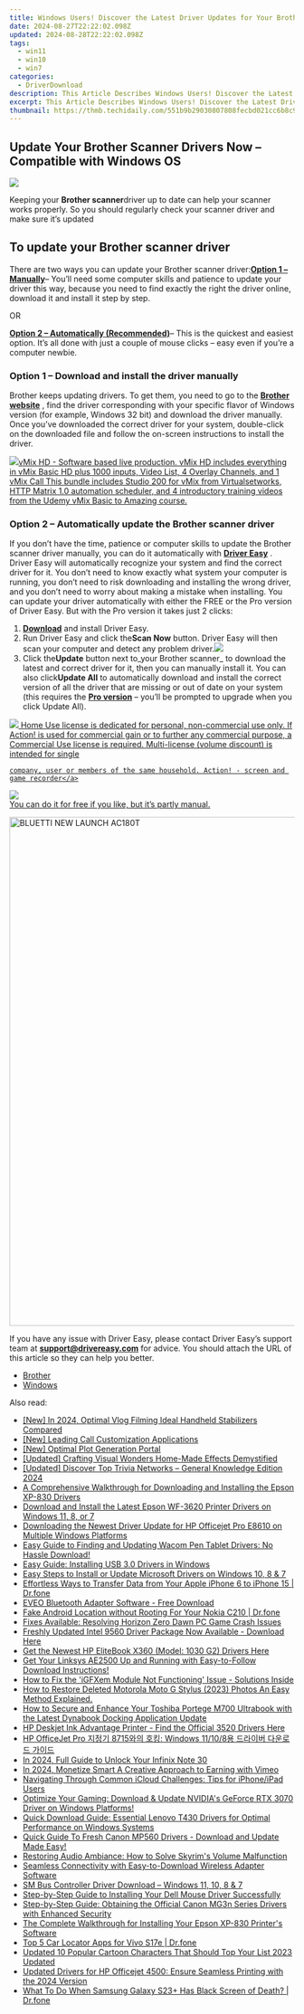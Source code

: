 ```yaml
---
title: Windows Users! Discover the Latest Driver Updates for Your Brother Scanners Now Available!
date: 2024-08-27T22:22:02.098Z
updated: 2024-08-28T22:22:02.098Z
tags:
  - win11
  - win10
  - win7
categories:
  - DriverDownload
description: This Article Describes Windows Users! Discover the Latest Driver Updates for Your Brother Scanners Now Available!
excerpt: This Article Describes Windows Users! Discover the Latest Driver Updates for Your Brother Scanners Now Available!
thumbnail: https://thmb.techidaily.com/551b9b29030807808fecbd021cc6b8c9595b15c77a4f336ad0c59913e2c5001a.jpg
---
```


## Update Your Brother Scanner Drivers Now – Compatible with Windows OS

![](https://images.drivereasy.com/wp-content/uploads/2018/08/mfcj650dw_us_eu_as.jpg)

Keeping your **Brother scanner**driver up to date can help your scanner works properly. So you should regularly check your scanner driver and make sure it’s updated

## To update your Brother scanner driver

There are two ways you can update your Brother scanner driver:[**Option 1 – Manually**](https://tools.techidaily.com/drivereasy/download/)– You’ll need some computer skills and patience to update your driver this way, because you need to find exactly the right the driver online, download it and install it step by step.

OR

[**Option 2 – Automatically (Recommended)**](https://www.drivereasy.com/knowledge/brother-scanner-drivers-update-for-windows/#b)– This is the quickest and easiest option. It’s all done with just a couple of mouse clicks – easy even if you’re a computer newbie.

### Option 1 – Download and install the driver manually

Brother keeps updating drivers. To get them, you need to go to the **[Brother website](https://support.brother.com)** , find the driver corresponding with your specific flavor of Windows version (for example, Windows 32 bit) and download the driver manually. Once you’ve downloaded the correct driver for your system, double-click on the downloaded file and follow the on-screen instructions to install the driver.

<!-- affiliate ads begin -->
<a href="https://secure.2checkout.com/order/checkout.php?PRODS=4718730&QTY=1&AFFILIATE=108875&CART=1"> <img src="https://secure.avangate.com/images/merchant/ce9a6fb2becc2d235e62b125e9260102/products/copy_vMixCallScreenshot1-large.jpg" border="0">vMix HD - Software based live production. vMix HD includes everything in vMix Basic HD plus 1000 inputs, Video List, 4 Overlay Channels, and 1 vMix Call 
This bundle includes Studio 200 for vMix from Virtualsetworks, HTTP Matrix 1.0 automation scheduler, and 4 introductory training videos from the Udemy vMix Basic to Amazing course. </a>
<!-- affiliate ads end -->
### Option 2 – Automatically update the Brother scanner driver

If you don’t have the time, patience or computer skills to update the Brother scanner driver manually, you can do it automatically with **[Driver Easy](https://tools.techidaily.com/drivereasy/download/)** . Driver Easy will automatically recognize your system and find the correct driver for it. You don’t need to know exactly what system your computer is running, you don’t need to risk downloading and installing the wrong driver, and you don’t need to worry about making a mistake when installing. You can update your driver automatically with either the FREE or the Pro version of Driver Easy. But with the Pro version it takes just 2 clicks:

1. [**Download**](https://tools.techidaily.com/drivereasy/download/) and install Driver Easy.
2. Run Driver Easy and click the**Scan Now** button. Driver Easy will then scan your computer and detect any problem driver.![](https://images.drivereasy.com/wp-content/uploads/2018/08/img_5b7e74534ce8f.jpg)
3. Click the**Update** button next to_your Brother scanner_ to download the latest and correct driver for it, then you can manually install it. You can also click**Update All** to automatically download and install the correct version of all the driver that are missing or out of date on your system (this requires the **[Pro version](https://tools.techidaily.com/drivereasy/download/)**  – you’ll be prompted to upgrade when you click Update All).  
<!-- affiliate ads begin -->
<a href="https://checkout.mirillis.com/order/checkout.php?PRODS=4704640&QTY=1&AFFILIATE=108875&CART=1"> <img src="https://secure.avangate.com/images/merchant/547a5a56d43f6d40f9a6a2f76501d013/products/1_mirillis_action_boxshot_store_1x.jpg" border="0">
	Home Use license is dedicated for personal, non-commercial use only. 
	If Action! is used for commercial gain or to further any commercial purpose, 
	a Commercial Use license is required. Multi-license (volume discount) is intended for single 
 
	company, user or members of the same household. Action! - screen and game recorder</a>
<!-- affiliate ads end -->
![](https://images.drivereasy.com/wp-content/uploads/2018/08/img_5b89129e1462c.jpg)  
 You can do it for free if you like, but it’s partly manual.
<!-- affiliate ads begin -->
<a href="https://bluettide.pxf.io/c/5597632/2042332/17092" target="_top" id="2042332"><img src="//a.impactradius-go.com/display-ad/17092-2042332" border="0" alt="BLUETTI NEW LAUNCH AC180T" width="960" height="900"/></a><img height="0" width="0" src="https://imp.pxf.io/i/5597632/2042332/17092" style="position:absolute;visibility:hidden;" border="0" />
<!-- affiliate ads end -->

 If you have any issue with Driver Easy, please contact Driver Easy’s support team at **[support@drivereasy.com](https://tools.techidaily.com/drivereasy/download/)**  for advice. You should attach the URL of this article so they can help you better.

* [Brother](https://tools.techidaily.com/drivereasy/download/)
* [Windows](https://tools.techidaily.com/drivereasy/download/)

<ins class="adsbygoogle"
     style="display:block"
     data-ad-format="autorelaxed"
     data-ad-client="ca-pub-7571918770474297"
     data-ad-slot="1223367746"></ins>



<ins class="adsbygoogle"
     style="display:block"
     data-ad-client="ca-pub-7571918770474297"
     data-ad-slot="8358498916"
     data-ad-format="auto"
     data-full-width-responsive="true"></ins>

<span class="atpl-alsoreadstyle">Also read:</span>
<div><ul>
<li><a href="https://article-posts.techidaily.com/new-in-2024-optimal-vlog-filming-ideal-handheld-stabilizers-compared/"><u>[New] In 2024, Optimal Vlog Filming  Ideal Handheld Stabilizers Compared</u></a></li>
<li><a href="https://video-screen-grab.techidaily.com/new-leading-call-customization-applications/"><u>[New] Leading Call Customization Applications</u></a></li>
<li><a href="https://vp-tips.techidaily.com/new-optimal-plot-generation-portal/"><u>[New] Optimal Plot Generation Portal</u></a></li>
<li><a href="https://youtube-videos.techidaily.com/updated-crafting-visual-wonders-home-made-effects-demystified/"><u>[Updated] Crafting Visual Wonders  Home-Made Effects Demystified</u></a></li>
<li><a href="https://fox-cloud.techidaily.com/updated-discover-top-trivia-networks-general-knowledge-edition-2024/"><u>[Updated] Discover Top Trivia Networks – General Knowledge Edition 2024</u></a></li>
<li><a href="https://driver-download.techidaily.com/a-comprehensive-walkthrough-for-downloading-and-installing-the-epson-xp-830-drivers/"><u>A Comprehensive Walkthrough for Downloading and Installing the Epson XP-830 Drivers</u></a></li>
<li><a href="https://driver-download.techidaily.com/download-and-install-the-latest-epson-wf-3620-printer-drivers-on-windows-11-8-or-7/"><u>Download and Install the Latest Epson WF-3620 Printer Drivers on Windows 11, 8, or 7</u></a></li>
<li><a href="https://driver-download.techidaily.com/downloading-the-newest-driver-update-for-hp-officejet-pro-e8610-on-multiple-windows-platforms/"><u>Downloading the Newest Driver Update for HP Officejet Pro E8610 on Multiple Windows Platforms</u></a></li>
<li><a href="https://driver-download.techidaily.com/1722976895800-easy-guide-to-finding-and-updating-wacom-pen-tablet-drivers-no-hassle-download/"><u>Easy Guide to Finding and Updating Wacom Pen Tablet Drivers: No Hassle Download!</u></a></li>
<li><a href="https://driver-download.techidaily.com/easy-guide-installing-usb-30-drivers-in-windows/"><u>Easy Guide: Installing USB 3.0 Drivers in Windows</u></a></li>
<li><a href="https://driver-download.techidaily.com/easy-steps-to-install-or-update-microsoft-drivers-on-windows-10-8-and-7/"><u>Easy Steps to Install or Update Microsoft Drivers on Windows 10, 8 & 7</u></a></li>
<li><a href="https://iphone-transfer.techidaily.com/effortless-ways-to-transfer-data-from-your-apple-iphone-6-to-iphone-15-drfone-by-drfone-transfer-from-ios/"><u>Effortless Ways to Transfer Data from Your Apple iPhone 6 to iPhone 15 | Dr.fone</u></a></li>
<li><a href="https://driver-download.techidaily.com/eveo-bluetooth-adapter-software-free-download/"><u>EVEO Bluetooth Adapter Software - Free Download</u></a></li>
<li><a href="https://android-location.techidaily.com/fake-android-location-without-rooting-for-your-nokia-c210-drfone-by-drfone-virtual/"><u>Fake Android Location without Rooting For Your Nokia C210 | Dr.fone</u></a></li>
<li><a href="https://program-issues.techidaily.com/fixes-available-resolving-horizon-zero-dawn-pc-game-crash-issues/"><u>Fixes Available: Resolving Horizon Zero Dawn PC Game Crash Issues</u></a></li>
<li><a href="https://driver-download.techidaily.com/freshly-updated-intel-9560-driver-package-now-available-download-here/"><u>Freshly Updated Intel 9560 Driver Package Now Available - Download Here</u></a></li>
<li><a href="https://driver-download.techidaily.com/get-the-newest-hp-elitebook-x360-model-1030-g2-drivers-here/"><u>Get the Newest HP EliteBook X360 (Model: 1030 G2) Drivers Here</u></a></li>
<li><a href="https://driver-download.techidaily.com/get-your-linksys-ae2500-up-and-running-with-easy-to-follow-download-instructions/"><u>Get Your Linksys AE2500 Up and Running with Easy-to-Follow Download Instructions!</u></a></li>
<li><a href="https://driver-download.techidaily.com/1722975383030-how-to-fix-the-igfxem-module-not-functioning-issue-solutions-inside/"><u>How to Fix the 'iGFXem Module Not Functioning' Issue - Solutions Inside</u></a></li>
<li><a href="https://blog-min.techidaily.com/how-to-restore-deleted-motorola-moto-g-stylus-2023-photos-an-easy-method-explained-by-fonelab-android-recover-photos/"><u>How to Restore Deleted Motorola Moto G Stylus (2023) Photos  An Easy Method Explained.</u></a></li>
<li><a href="https://driver-download.techidaily.com/how-to-secure-and-enhance-your-toshiba-portege-m700-ultrabook-with-the-latest-dynabook-docking-application-update/"><u>How to Secure and Enhance Your Toshiba Portege M700 Ultrabook with the Latest Dynabook Docking Application Update</u></a></li>
<li><a href="https://driver-download.techidaily.com/1722974627677-hp-deskjet-ink-advantage-printer-find-the-official-3520-drivers-here/"><u>HP Deskjet Ink Advantage Printer - Find the Official 3520 Drivers Here</u></a></li>
<li><a href="https://driver-download.techidaily.com/hp-officejet-pro-8715-windows-11108/"><u>HP OfficeJet Pro 지정기 8715와의 호킹: Windows 11/10/8용 드라이버 다운로드 가이드</u></a></li>
<li><a href="https://unlock-android.techidaily.com/in-2024-full-guide-to-unlock-your-infinix-note-30-by-drfone-android/"><u>In 2024, Full Guide to Unlock Your Infinix Note 30</u></a></li>
<li><a href="https://vimeo-videos.techidaily.com/in-2024-monetize-smart-a-creative-approach-to-earning-with-vimeo/"><u>In 2024, Monetize Smart  A Creative Approach to Earning with Vimeo</u></a></li>
<li><a href="https://fox-that.techidaily.com/navigating-through-common-icloud-challenges-tips-for-iphoneipad-users/"><u>Navigating Through Common iCloud Challenges: Tips for iPhone/iPad Users</u></a></li>
<li><a href="https://driver-download.techidaily.com/1722964588370-optimize-your-gaming-download-and-update-nvidias-geforce-rtx-3070-driver-on-windows-platforms/"><u>Optimize Your Gaming: Download & Update NVIDIA's GeForce RTX 3070 Driver on Windows Platforms!</u></a></li>
<li><a href="https://driver-download.techidaily.com/quick-download-guide-essential-lenovo-t430-drivers-for-optimal-performance-on-windows-systems/"><u>Quick Download Guide: Essential Lenovo T430 Drivers for Optimal Performance on Windows Systems</u></a></li>
<li><a href="https://driver-download.techidaily.com/quick-guide-to-fresh-canon-mp560-drivers-download-and-update-made-easy/"><u>Quick Guide To Fresh Canon MP560 Drivers - Download and Update Made Easy!</u></a></li>
<li><a href="https://win-able.techidaily.com/restoring-audio-ambiance-how-to-solve-skyrims-volume-malfunction/"><u>Restoring Audio Ambiance: How to Solve Skyrim's Volume Malfunction</u></a></li>
<li><a href="https://driver-download.techidaily.com/seamless-connectivity-with-easy-to-download-wireless-adapter-software/"><u>Seamless Connectivity with Easy-to-Download Wireless Adapter Software</u></a></li>
<li><a href="https://driver-download.techidaily.com/1722978188155-sm-bus-controller-driver-download-windows-11-10-8-and-7/"><u>SM Bus Controller Driver Download – Windows 11, 10, 8 & 7</u></a></li>
<li><a href="https://driver-download.techidaily.com/step-by-step-guide-to-installing-your-dell-mouse-driver-successfully/"><u>Step-by-Step Guide to Installing Your Dell Mouse Driver Successfully</u></a></li>
<li><a href="https://driver-download.techidaily.com/step-by-step-guide-obtaining-the-official-canon-mg3n-series-drivers-with-enhanced-security/"><u>Step-by-Step Guide: Obtaining the Official Canon MG3n Series Drivers with Enhanced Security</u></a></li>
<li><a href="https://driver-download.techidaily.com/the-complete-walkthrough-for-installing-your-epson-xp-830-printers-software/"><u>The Complete Walkthrough for Installing Your Epson XP-830 Printer's Software</u></a></li>
<li><a href="https://android-location-track.techidaily.com/top-5-car-locator-apps-for-vivo-s17e-drfone-by-drfone-virtual-android/"><u>Top 5 Car Locator Apps for Vivo S17e | Dr.fone</u></a></li>
<li><a href="https://meme-emoji.techidaily.com/updated-10-popular-cartoon-characters-that-should-top-your-list-2023-updated/"><u>Updated 10 Popular Cartoon Characters That Should Top Your List 2023 Updated</u></a></li>
<li><a href="https://driver-download.techidaily.com/updated-drivers-for-hp-officejet-4500-ensure-seamless-printing-with-the-2024-version/"><u>Updated Drivers for HP Officejet 4500: Ensure Seamless Printing with the 2024 Version</u></a></li>
<li><a href="https://howto.techidaily.com/what-to-do-when-samsung-galaxy-s23plus-has-black-screen-of-death-drfone-by-drfone-fix-android-problems-fix-android-problems/"><u>What To Do When Samsung Galaxy S23+ Has Black Screen of Death? | Dr.fone</u></a></li>
</ul></div>
